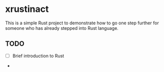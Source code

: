 # xrustinact

This is a simple Rust project to demonstrate how to go one step further for someone who has already stepped into Rust language.

## TODO
- [ ] Brief introduction to Rust
- 